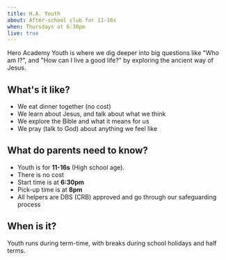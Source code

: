 ```yaml
---
title: H.A. Youth
about: After-school club for 11-16s
when: Thursdays at 6:30pm
live: true
---
```


Hero Academy Youth is where we dig deeper into big questions like "Who am I?", and "How can I live a good life?" by exploring the ancient way of Jesus.

## What's it like?

 * We eat dinner together (no cost)
 * We learn about Jesus, and talk about what we think
 * We explore the Bible and what it means for us
 * We pray (talk to God) about anything we feel like

## What do parents need to know?

 * Youth is for **11-16s** (High school age).
 * There is no cost
 * Start time is at **6:30pm**
 * Pick-up time is at **8pm**
 * All helpers are DBS (CRB) approved and go through our safeguarding process

## When is it?

Youth runs during term-time, with breaks during school holidays and half terms.

